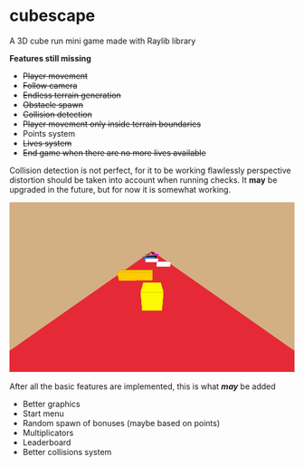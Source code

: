# cubescape
A 3D cube run mini game made with Raylib library

**Features still missing**
- ~~Player movement~~
- ~~Follow camera~~
- ~~Endless terrain generation~~
- ~~Obstacle spawn~~
- ~~Collision detection~~ 
- ~~Player movement only inside terrain boundaries~~
- Points system
- ~~Lives system~~
- ~~End game when there are no more lives available~~

Collision detection is not perfect, for it to be working flawlessly perspective distortion should be taken into account when running checks.
It **may** be upgraded in the future, but for now it is somewhat working.

<img src="https://github.com/FredrickHZO/cubescape/blob/main/screenshots/cubescape-0.png"  width="600" height="300">

After all the basic features are implemented, this is what ***may*** be added
- Better graphics
- Start menu
- Random spawn of bonuses (maybe based on points)
- Multiplicators
- Leaderboard
- Better collisions system
